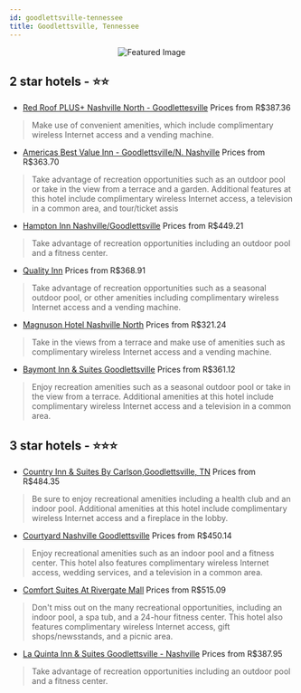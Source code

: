 ```yaml
---
id: goodlettsville-tennessee
title: Goodlettsville, Tennessee
---
```


<center><img src="https://i.travelapi.com/hotels/1000000/10000/4100/4100/d352237e_z.jpg" alt="Featured Image" /></center>


##  2 star hotels - ⭐️⭐️

-    [Red Roof PLUS+ Nashville North - Goodlettesville](https://us.hurb.com/br/hotels/goodlettsville/red-roof-plus-nashville-north-goodlettesville-JNP-JP437181?cmp=18055) Prices from R$387.36
   > Make use of convenient amenities, which include complimentary wireless Internet access and a vending machine.
-    [Americas Best Value Inn - Goodlettsville/N. Nashville](https://us.hurb.com/br/hotels/goodlettsville/americas-best-value-inn-goodlettsville-n-nashville-JNP-JP736330?cmp=18055) Prices from R$363.70
   > Take advantage of recreation opportunities such as an outdoor pool or take in the view from a terrace and a garden. Additional features at this hotel include complimentary wireless Internet access, a television in a common area, and tour/ticket assis
-    [Hampton Inn Nashville/Goodlettsville](https://us.hurb.com/br/hotels/goodlettsville/hampton-inn-nashville-goodlettsville-JNP-JP423436?cmp=18055) Prices from R$449.21
   > Take advantage of recreation opportunities including an outdoor pool and a fitness center.
-    [Quality Inn](https://us.hurb.com/br/hotels/goodlettsville/quality-inn-JNP-JP236940?cmp=18055) Prices from R$368.91
   > Take advantage of recreation opportunities such as a seasonal outdoor pool, or other amenities including complimentary wireless Internet access and a vending machine.
-    [Magnuson Hotel Nashville North](https://us.hurb.com/br/hotels/goodlettsville/magnuson-hotel-nashville-north-JNP-JP453657?cmp=18055) Prices from R$321.24
   > Take in the views from a terrace and make use of amenities such as complimentary wireless Internet access and a vending machine.
-    [Baymont Inn & Suites Goodlettsville](https://us.hurb.com/br/hotels/goodlettsville/baymont-inn-suites-goodlettsville-JNP-JP041191?cmp=18055) Prices from R$361.12
   > Enjoy recreation amenities such as a seasonal outdoor pool or take in the view from a terrace. Additional amenities at this hotel include complimentary wireless Internet access and a television in a common area.

##  3 star hotels - ⭐️⭐️⭐️

-    [Country Inn & Suites By Carlson,Goodlettsville, TN](https://us.hurb.com/br/hotels/goodlettsville/country-inn-suites-by-carlson-goodlettsville-tn-JNP-JP830218?cmp=18055) Prices from R$484.35
   > Be sure to enjoy recreational amenities including a health club and an indoor pool. Additional amenities at this hotel include complimentary wireless Internet access and a fireplace in the lobby.
-    [Courtyard Nashville Goodlettsville](https://us.hurb.com/br/hotels/goodlettsville/courtyard-nashville-goodlettsville-JNP-JP975188?cmp=18055) Prices from R$450.14
   > Enjoy recreational amenities such as an indoor pool and a fitness center. This hotel also features complimentary wireless Internet access, wedding services, and a television in a common area.
-    [Comfort Suites At Rivergate Mall](https://us.hurb.com/br/hotels/goodlettsville/comfort-suites-at-rivergate-mall-JNP-JP987236?cmp=18055) Prices from R$515.09
   > Don't miss out on the many recreational opportunities, including an indoor pool, a spa tub, and a 24-hour fitness center. This hotel also features complimentary wireless Internet access, gift shops/newsstands, and a picnic area.
-    [La Quinta Inn & Suites Goodlettsville - Nashville](https://us.hurb.com/br/hotels/goodlettsville/la-quinta-inn-suites-goodlettsville-nashville-JNP-JP701058?cmp=18055) Prices from R$387.95
   > Take advantage of recreation opportunities including an outdoor pool and a fitness center.
